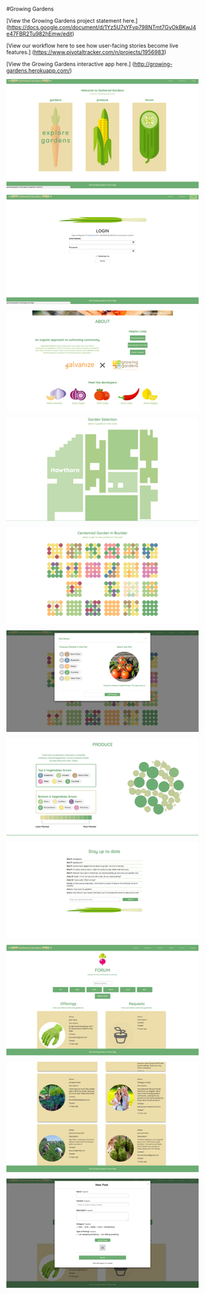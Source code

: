 #Growing Gardens

[View the Growing Gardens project statement here.]
(https://docs.google.com/document/d/1Yz5U7sYFvp798NTmt7GyOkBKwJ4e47FBR2Tu982hEmw/edit)

[View our workflow here to see how user-facing stories become live features.]
(https://www.pivotaltracker.com/n/projects/1956983)

[View the Growing Gardens interactive app here.]
(http://growing-gardens.herokuapp.com/)

![alt tag](/public/assets/images/gghomepage2.png)

![alt tag](/public/assets/images/gglogin.png)

![alt tag](/public/assets/images/ggabout.png)

![alt tag](/public/assets/images/gggardenview.png)

![alt tag](/public/assets/images/ggplotsview.png)

![alt tag](/public/assets/images/ggplotview.png)

![alt tag](/public/assets/images/ggproduce.png)

![alt tag](/public/assets/images/ggnews.png)

![alt tag](/public/assets/images/ggforum.png)

![alt tag](/public/assets/images/ggforum2.png)

![alt tag](/public/assets/images/ggforumform.png)
